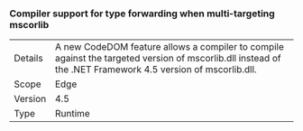 ### Compiler support for type forwarding when multi-targeting mscorlib


|   |   |
|---|---|
|Details|A new CodeDOM feature allows a compiler to compile against the targeted version of mscorlib.dll instead of the .NET Framework 4.5 version of mscorlib.dll.|
|Scope|Edge|
|Version|4.5|
|Type|Runtime|

